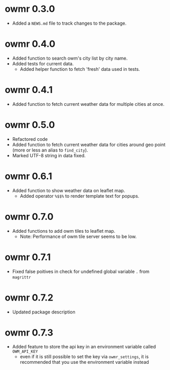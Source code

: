 # owmr 0.3.0

* Added a `NEWS.md` file to track changes to the package.

# owmr 0.4.0

* Added function to search owm's city list by city name.
* Added tests for current data.
   - Added helper function to fetch 'fresh' data used in tests.

# owmr 0.4.1

* Added function to fetch current weather data for multiple cities at once.

# owmr 0.5.0

* Refactored code
* Added function to fetch current weather data for cities around geo point (more or less an alias to `find_city`).
* Marked UTF-8 string in data fixed.

# owmr 0.6.1

* Added function to show weather data on leaflet map.
  - Added operator `%$$%` to render template text for popups. 

# owmr 0.7.0

* Added functions to add owm tiles to leaflet map.
  - Note: Performance of owm tile server seems to be low.

# owmr 0.7.1

* Fixed false poitives in check for undefined global variable `.` from `magrittr`

# owmr 0.7.2

* Updated package description

# owmr 0.7.3

* Added feature to store the api key in an environment variable called `OWM_API_KEY`
  - even if it is still possible to set the key via `owmr_settings`, it is recommended that you use the environment variable instead
  
